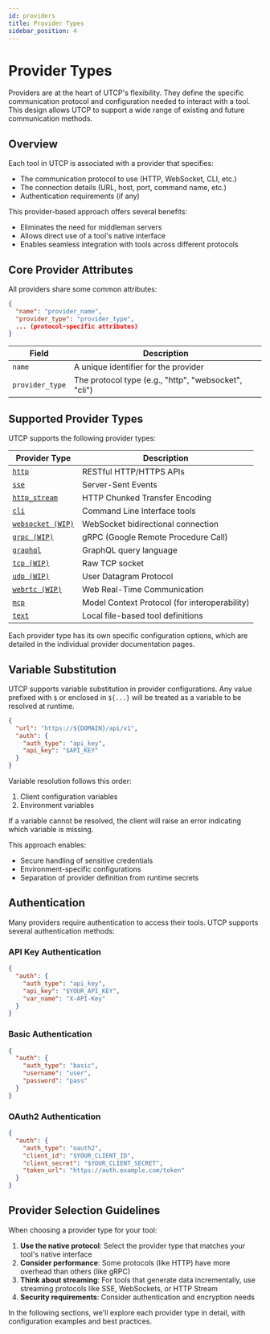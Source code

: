 ```yaml
---
id: providers
title: Provider Types
sidebar_position: 4
---
```


# Provider Types

Providers are at the heart of UTCP's flexibility. They define the specific communication protocol and configuration needed to interact with a tool. This design allows UTCP to support a wide range of existing and future communication methods.

## Overview

Each tool in UTCP is associated with a provider that specifies:
- The communication protocol to use (HTTP, WebSocket, CLI, etc.)
- The connection details (URL, host, port, command name, etc.)
- Authentication requirements (if any)

This provider-based approach offers several benefits:
- Eliminates the need for middleman servers
- Allows direct use of a tool's native interface
- Enables seamless integration with tools across different protocols

## Core Provider Attributes

All providers share some common attributes:

```json
{
  "name": "provider_name",
  "provider_type": "provider_type",
  ... (protocol-specific attributes)
}
```

| Field | Description |
|-------|-------------|
| `name` | A unique identifier for the provider |
| `provider_type` | The protocol type (e.g., "http", "websocket", "cli") |

## Supported Provider Types

UTCP supports the following provider types:

| Provider Type | Description |
|---------------|-------------|
| [`http`](providers/http) | RESTful HTTP/HTTPS APIs |
| [`sse`](providers/sse) | Server-Sent Events |
| [`http_stream`](providers/http-stream) | HTTP Chunked Transfer Encoding |
| [`cli`](providers/cli) | Command Line Interface tools |
| [`websocket (WIP)`](providers/websocket) | WebSocket bidirectional connection |
| [`grpc (WIP)`](providers/grpc) | gRPC (Google Remote Procedure Call) |
| [`graphql`](providers/graphql) | GraphQL query language |
| [`tcp (WIP)`](providers/tcp) | Raw TCP socket |
| [`udp (WIP)`](providers/udp) | User Datagram Protocol |
| [`webrtc (WIP)`](providers/webrtc) | Web Real-Time Communication |
| [`mcp`](providers/mcp) | Model Context Protocol (for interoperability) |
| [`text`](providers/text) | Local file-based tool definitions |

Each provider type has its own specific configuration options, which are detailed in the individual provider documentation pages.

## Variable Substitution

UTCP supports variable substitution in provider configurations. Any value prefixed with `$` or enclosed in `${...}` will be treated as a variable to be resolved at runtime.

```json
{
  "url": "https://${DOMAIN}/api/v1",
  "auth": {
    "auth_type": "api_key",
    "api_key": "$API_KEY"
  }
}
```

Variable resolution follows this order:
1. Client configuration variables
2. Environment variables

If a variable cannot be resolved, the client will raise an error indicating which variable is missing.

This approach enables:
- Secure handling of sensitive credentials
- Environment-specific configurations
- Separation of provider definition from runtime secrets

## Authentication

Many providers require authentication to access their tools. UTCP supports several authentication methods:

### API Key Authentication

```json
{
  "auth": {
    "auth_type": "api_key",
    "api_key": "$YOUR_API_KEY",
    "var_name": "X-API-Key"
  }
}
```

### Basic Authentication

```json
{
  "auth": {
    "auth_type": "basic",
    "username": "user",
    "password": "pass"
  }
}
```

### OAuth2 Authentication

```json
{
  "auth": {
    "auth_type": "oauth2",
    "client_id": "$YOUR_CLIENT_ID",
    "client_secret": "$YOUR_CLIENT_SECRET",
    "token_url": "https://auth.example.com/token"
  }
}
```

## Provider Selection Guidelines

When choosing a provider type for your tool:

1. **Use the native protocol**: Select the provider type that matches your tool's native interface
2. **Consider performance**: Some protocols (like HTTP) have more overhead than others (like gRPC)
3. **Think about streaming**: For tools that generate data incrementally, use streaming protocols like SSE, WebSockets, or HTTP Stream
4. **Security requirements**: Consider authentication and encryption needs

In the following sections, we'll explore each provider type in detail, with configuration examples and best practices.
